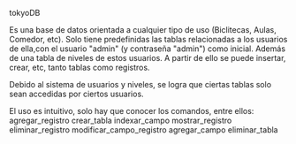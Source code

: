 tokyoDB

Es una base de datos orientada a cualquier tipo de uso (Biclitecas, Aulas, Comedor, etc).
Solo tiene predefinidas las tablas relacionadas a los usuarios de ella,con el usuario "admin" (y contraseña "admin") como inicial. Además de una tabla de niveles de estos usuarios.
A partir de ello se puede insertar, crear, etc, tanto tablas como registros.

Debido al sistema de usuarios y niveles, se logra que ciertas tablas solo sean accedidas por ciertos usuarios.

El uso es intuitivo, solo hay que conocer los comandos, entre ellos: 
  agregar_registro
  crear_tabla
  indexar_campo
  mostrar_registro
  eliminar_registro
  modificar_campo_registro
  agregar_campo
  eliminar_tabla
